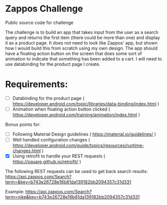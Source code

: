 # Zappos Challenge
Public source code for challenge

The challenge is to build an app that takes input from the user as a search query and returns the first item (there could be more than one) and display it as a product page. It does not need to look like Zappos' app, but shown how I would build this from scratch using my own design. The app should have a floating action button on the screen that does some sort of animation to indicate that something has been added to a cart. I will need to use databinding for the product page I create.

# Requirements:
- [ ] Databinding for the product page ( https://developer.android.com/topic/libraries/data-binding/index.html )
- [ ] Animation when floating action button clicked ( https://developer.android.com/training/animation/index.html )

Bonus points for:
- [ ] Following Material Design guidelines ( https://material.io/guidelines/ )
- [ ] Well handled configuration changes ( https://developer.android.com/guide/topics/resources/runtime-changes.html )
- [x] Using retrofit to handle your REST requests ( https://square.github.io/retrofit/ )

The following REST requests can be used to get back search results: https://api.zappos.com/Search?term=&key=b743e26728e16b81da139182bb2094357c31d331

Example:
https://api.zappos.com/Search?term=nike&key=b743e26728e16b81da139182bb2094357c31d331

